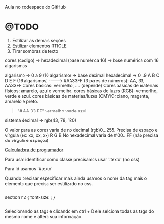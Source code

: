 Aula no codespace do GitHub

# @TODO
1. Estilizar as demais seções
2. Estilizar elementos RTICLE
3. Tirar sombras de texto

cores (código) -> hexadecimal (base numérica 16) -> base numérica com 16 algarismos

algarismo -> 0 a 9 (10 algarismo) -> base decimal
hexadecimal -> 0...9 A B C D E F (16 algarismos) ----> #AA33FF (3 pares de números): AA, 33, AA33FF
Cores básicas: vermelho, .... (depende)
Cores básicas de materiais físicos: amarelo, azul e vermelho.
cores básicas de luzes (RGB): vermerlho, verde e azul. 
cores básicas de materias/luzes (CMYK): ciano, magenta, amarelo e preto.

> "# AA            33                  FF"
vermelho        verde               azul

sistema decimal -> rgb(43, 78, 120)

O valor para as cores varia de no decimal (rgb)0...255. Precisa de espaço e vírgula (ex: xx, xx, xx)
                                                                                         R   G   B
No hexadecimal varia de # 00...FF (não precisa de vírgula e espaços)

[Calculadora de programador](https://www.calculadoraonline.com.br/conversao-bases-passo-passo)

Para usar identificar como classe precisamos usar '.texto' (no css)

Para id usamos '#texto'

Quando precisar especificar mais ainda usamos o nome da tag mais o elemento que precisa ser estilizado no css.

```html

```
section h2 {
font-size: ;
} 
```
```
Selecionando as tags e clicando em ctrl + D ele selciona todas as tags do mesmo nome e altera sua informação.
